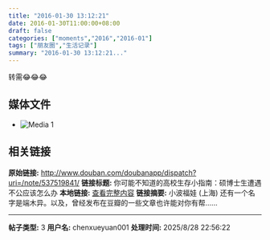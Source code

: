 ```yaml
---
title: "2016-01-30 13:12:21"
date: 2016-01-30T11:00:00+08:00
draft: false
categories: ["moments","2016","2016-01"]
tags: ["朋友圈","生活记录"]
summary: "2016-01-30 13:12:21..."
---
```


转需😂😂😂

## 媒体文件

- ![Media 1](/Moments/photos/2016-01-30/201601301312210.jpg)

## 相关链接

**原始链接:** http://www.douban.com/doubanapp/dispatch?uri=/note/537519841/
**链接标题:** 你可能不知道的高校生存小指南：硕博士生遭遇不公应该怎么办
**本地链接:** [查看完整内容](/link_content/2016/01/2016-01-30-1/link_content/)
**链接摘要:** 小波福娃
        (上海)
    还有一个名字是端木异。以及，曾经发布在豆瓣的一些文章也许能对你有帮......

---

**帖子类型:** 3
**用户名:** chenxueyuan001
**处理时间:** 2025/8/28 22:56:22